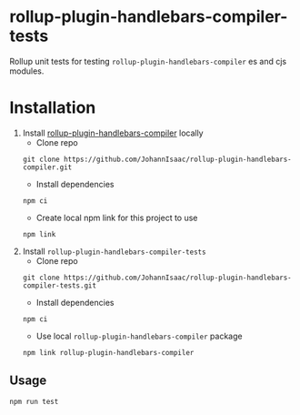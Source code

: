 # rollup-plugin-handlebars-compiler-tests
Rollup unit tests for testing ``rollup-plugin-handlebars-compiler`` es and cjs modules.

# Installation
1. Install [rollup-plugin-handlebars-compiler](https://github.com/JohannIsaac/rollup-plugin-handlebars-compiler) locally
    - Clone repo
    ```
    git clone https://github.com/JohannIsaac/rollup-plugin-handlebars-compiler.git
    ```
    - Install dependencies
    ```
    npm ci
    ```
    - Create local npm link for this project to use
    ```
    npm link
    ```
2. Install `rollup-plugin-handlebars-compiler-tests`
    - Clone repo
    ```
    git clone https://github.com/JohannIsaac/rollup-plugin-handlebars-compiler-tests.git
    ```
    - Install dependencies
    ```
    npm ci
    ```
    - Use local `rollup-plugin-handlebars-compiler` package
    ```
    npm link rollup-plugin-handlebars-compiler
    ```

## Usage
```
npm run test
```
